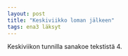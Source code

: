 ```yaml
---
layout: post
title: "Keskiviikko loman jälkeen"
tags: ena3 läksyt
---
```


Keskiviikon tunnilla sanakoe tekstistä 4.